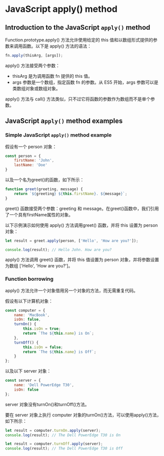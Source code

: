# JavaScript apply() method

## Introduction to the JavaScript `apply()` method

Function.prototype.apply() 方法允许使用给定的 this 值和以数组形式提供的参数来调用函数。以下是 apply() 方法的语法：

```js
fn.apply(thisArg, [args]);
```

apply() 方法接受两个参数：

- thisArg 是为调用函数 fn 提供的 this 值。
- args 参数是一个数组，指定函数 fn 的参数。从 ES5 开始，args 参数可以是类数组对象或数组对象。

apply() 方法与 call() 方法类似，只不过它将函数的参数作为数组而不是单个参数。

## JavaScript a`pply()` method examples

### Simple JavaScript `apply()` method example

假设有一个 person 对象：

```js
const person = {
    firstName: 'John',
    lastName: 'Doe'
}
```

以及一个名为greet()的函数，如下所示：

```js
function greet(greeting, message) {
    return `${greeting} ${this.firstName}. ${message}`;
}
```

greet() 函数接受两个参数：greeting 和 message。在greet()函数中，我们引用了一个具有firstName属性的对象。

以下示例演示如何使用 apply() 方法调用greet() 函数，并将 this 设置为 person 对象：

```js
let result = greet.apply(person, ['Hello', 'How are you?']);

console.log(result); // Hello John. How are you?
```

apply() 方法调用 greet() 函数，并将 this 值设置为 person 对象，并将参数设置为数组 ['Hello', 'How are you?']。

### Function borrowing

apply() 方法允许一个对象借用另一个对象的方法，而无需重复代码。

假设有以下计算机对象：

```js
const computer = {
    name: 'MacBook',
    isOn: false,
    turnOn() {
        this.isOn = true;
        return `The ${this.name} is On`;
    },
    turnOff() {
        this.isOn = false;
        return `The ${this.name} is Off`;
    }
};
```

以及以下 server 对象：

```js
const server = {
    name: 'Dell PowerEdge T30',
    isOn: false
};
```

server 对象没有turnOn()和turnOff()方法。

要在 server 对象上执行 computer 对象的turnOn()方法，可以使用apply()方法，如下所示：

```js
let result = computer.turnOn.apply(server);
console.log(result); // The Dell PowerEdge T30 is On

let result = computer.turnOff.apply(server);
console.log(result); // The Dell PowerEdge T30 is Off
```